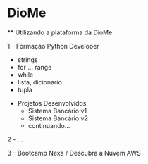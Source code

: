 # DioMe
** Utilizando a plataforma da DioMe.

1 - Formação Python Developer
* strings
* for ... range
* while
* lista, dicionario
* tupla

- Projetos Desenvolvidos:
  * Sistema Bancário v1
  * Sistema Bancário v2
  * continuando...

2 - ...

3 - Bootcamp Nexa / Descubra a Nuvem AWS



